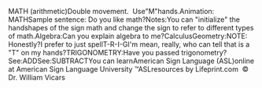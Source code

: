 MATH (arithmetic)Double movement.  Use"M"hands.Animation: MATHSample sentence: Do you like math?Notes:You can "initialize" the handshapes of the sign math and change the 
sign to refer to different types of math.Algebra:Can you explain algebra to me?CalculusGeometry:NOTE: Honestly?I prefer to just 
spellT-R-I-GI'm mean, really, who can tell that is a "T" on my hands?TRIGONOMETRY:Have you passed trigonometry?See:ADDSee:SUBTRACTYou can learnAmerican 
Sign Language (ASL)online at American Sign Language University ™ASLresources 
by Lifeprint.com  ©  Dr. William Vicars